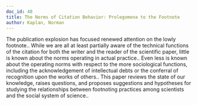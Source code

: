 ```yaml
---
doc_id: 48
title: The Norms of Citation Behavior: Prolegomena to the Footnote
author: Kaplan, Norman
---
```


The publication explosion has focused renewed attention on the lowly 
footnote.. While we are all at least partially aware of the technical functions
of the citation for both the writer and the reader of the scientific paper, 
little is known about the norms operating in actual practice.. Even less is 
known about the operating norms with respect to the more sociological functions,
including the acknowledgement of intellectual debts or the conferral of 
recognition upon the works of others.. This paper reviews the state of our 
knowledge, raises questions, and proposes suggestions and hypotheses for 
studying the relationships between footnoting practices among scientists and
the social system of science..
